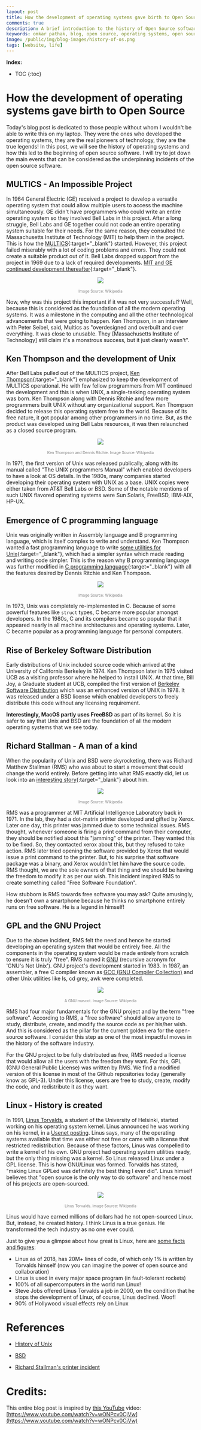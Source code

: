 ```yaml
---
layout: post
title: How the development of operating systems gave birth to Open Source
comments: true
description: A brief introduction to the history of Open Source software and how it changed the world
keywords: omkar pathak, blog, open source, operating systems, open source and operating systems, history of open source, development of operating systems, history of development of operating systems, transformation, history of operating systems
image: /public/img/blog-images/history-of-os.png
tags: [website, life]
---
```


**Index:**

* TOC
{:toc}
# How the development of operating systems gave birth to Open Source

Today's blog post is dedicated to those people without whom I wouldn't be able to write this on my laptop. They were the ones who developed the operating systems, they are the real pioneers of technology, they are the true legends! In this post, we will see the history of operating systems and how this led to the beginning of open source software. I will try to jot down the main events that can be considered as the underpinning incidents of the open source software.

## MULTICS - An Impossible Project

In 1964 General Electric (GE) received a project to develop a versatile operating system that could allow multiple users to access the machine simultaneously. GE didn't have programmers who could write an entire operating system so they involved Bell Labs in this project. After a long struggle, Bell Labs and GE together could not code an entire operating system suitable for their needs. For the same reason, they consulted the Massachusetts Institute of Technology (MIT) to help them in the project. This is how the [MULTICS](https://en.wikipedia.org/wiki/Multics){:target="_blank"} started. However, this project failed miserably with a lot of coding problems and errors. They could not create a suitable product out of it. Bell Labs dropped support from the project in 1969 due to a lack of required developments. [MIT and GE continued development thereafter](https://web.mit.edu/multics-history/){:target="_blank"}.

<div style="text-align: center">
    <img src="{{ 'public/img/blog-images/multics.gif' | relative_url }}">
</div>
<div style="text-align: center; margin-top: 15px; font-size: 10px; color: gray"><p>Image Source: Wikipedia</p></div>

Now, why was this project this important if it was not very successful? Well, because this is considered as the foundation of all the modern operating systems. It was a milestone in the computing and all the other technological advancements that were going to happen. Ken Thompson, in an interview with Peter Seibel, said, Multics as "overdesigned and overbuilt and over everything. It was close to unusable. They [Massachusetts Institute of Technology] still claim it's a monstrous success, but it just clearly wasn't".

## Ken Thompson and the development of Unix

After Bell Labs pulled out of the MULTICS project, [Ken Thompson](https://en.wikipedia.org/wiki/Ken_Thompson){:target="_blank"} emphasized to keep the development of MULTICS operational. He with few fellow programmers from MIT continued the development and this is when UNIX, a single-tasking operating system was born. Ken Thompson along with Dennis Ritchie and few more programmers built UNIX without any organizational support. Ken Thompson decided to release this operating system free to the world. Because of its free nature, it got popular among other programmers in no time. But, as the product was developed using Bell Labs resources, it was then relaunched as a closed source program.

<div style="text-align: center">
    <img src="{{ 'public/img/blog-images/ken_dennis.jpg' | relative_url }}">
</div>
<div style="text-align: center; margin-top: 15px; font-size: 10px; color: gray"><p>Ken Thompson and Dennis Ritchie. Image Source: Wikipedia</p></div>

In 1971, the first version of Unix was released publically, along with its manual called "The UNIX programmers Manual" which enabled developers to have a look at OS details. In the 1980s, many companies started developing their operating system with UNIX as a base. UNIX copies were either taken from AT&T Bell Labs or BSD. Some of the notable mentions of such UNIX flavored operating systems were Sun Solaris, FreeBSD, IBM-AIX, HP-UX.

## Emergence of C programming language

Unix was originally written in Assembly language and B programming language, which is itself complex to write and understand. Ken Thompson wanted a fast programming language to write [some utilities for Unix](https://en.wikipedia.org/wiki/C_(programming_language)#History){:target="_blank"}, which had a simpler syntax which made reading and writing code simpler. This is the reason why B programming language was further modified in [C programming language](http://www.bell-labs.com/usr/dmr/www/chist.html){:target="_blank"} with all the features desired by Dennis Ritchie and Ken Thompson.

<div style="text-align: center">
    <img src="{{ 'public/img/blog-images/c_lang.png' | relative_url }}">
</div>
<div style="text-align: center; margin-top: 15px; font-size: 10px; color: gray"><p>Image Source: Wikipedia</p></div>

In 1973, Unix was completely re-implemented in C. Because of some powerful features like `struct` types, C became more popular amongst developers. In the 1980s, C and its compilers became so popular that it appeared nearly in all machine architectures and operating systems. Later, C became popular as a programming language for personal computers.

## Rise of Berkeley Software Distribution

Early distributions of Unix included source code which arrived at the University of California Berkeley in 1974. Ken Thompson later in 1975 visited UCB as a visiting professor where he helped to install UNIX. At that time, Bill Joy, a Graduate student at UCB, compiled the first version of [Berkeley Software Distribution](https://en.wikipedia.org/wiki/History_of_the_Berkeley_Software_Distribution) which was an enhanced version of UNIX in 1978. It was released under a BSD license which enabled developers to freely distribute this code without any licensing requirement.

**Interestingly, MacOS partly uses FreeBSD** as part of its kernel. So it is safer to say that Unix and BSD are the foundation of all the modern operating systems that we see today.

## Richard Stallman - A man of a kind

When the popularity of Unix and BSD were skyrocketing, there was Richard Matthew Stallman (RMS) who was about to start a movement that could change the world entirely. Before getting into what RMS exactly did, let us look into an [interesting story](https://www.gnu.org/philosophy/rms-nyu-2001-transcript.txt){:target="_blank"} about him. 

<div style="text-align: center">
    <img src="{{ 'public/img/blog-images/rms.jpg' | relative_url }}">
</div>
<div style="text-align: center; margin-top: 15px; font-size: 10px; color: gray"><p>Image Source: Wikipedia</p></div>

RMS was a programmer at MIT Artificial Intelligence Laboratory back in 1971. In the lab, they had a dot-matrix printer developed and gifted by Xerox. Later one day, this printer was jammed due to some technical issues. RMS thought, whenever someone is firing a print command from their computer, they should be notified about this "jamming" of the printer. They wanted this to be fixed. So, they contacted xerox about this, but they refused to take action. RMS later tried opening the software provided by Xerox that would issue a print command to the printer. But, to his surprise that software package was a binary, and Xerox wouldn't let him have the source code. RMS thought, we are the sole owners of that thing and we should be having the freedom to modify it as per our wish. This incident inspired RMS to create something called "Free Software Foundation".

How stubborn is RMS towards free software you may ask? Quite amusingly, he doesn't own a smartphone because he thinks no smartphone entirely runs on free software. He is a legend in himself!

## GPL and the GNU Project

Due to the above incident, RMS felt the need and hence he started developing an operating system that would be entirely free. All the components in the operating system would be made entirely from scratch to ensure it is truly "free". RMS named it [GNU](https://en.wikipedia.org/wiki/GNU_Project) (recursive acronym for 'GNU's Not Unix'). GNU project's development started in 1983. In 1987, an assembler, a free C compiler known as [GCC (GNU Compiler Collection)](https://en.wikipedia.org/wiki/GNU_Compiler_Collection) and other Unix utilities like ls, cd grey, awk were completed. 

<div style="text-align: center">
    <img src="{{ 'public/img/blog-images/gnu.png' | relative_url }}">
</div>
<div style="text-align: center; margin-top: 15px; font-size: 10px; color: gray"><p>A GNU mascot. Image Source: Wikipedia</p></div>

RMS had four major fundamentals for the GNU project and by the term "free software". According to RMS, a "free software" should allow anyone to study, distribute, create, and modify the source code as per his/her wish. And this is considered as the pillar for the current golden era for the open-source software. I consider this step as one of the most impactful moves in the history of the software industry. 

For the GNU project to be fully distributed as free, RMS needed a license that would allow all the users with the freedom they want. For this, GPL (GNU General Public License) was written by RMS. We find a modified version of this license in most of the Github repositories today (generally know as GPL-3). Under this license, users are free to study, create, modify the code, and redistribute it as they want.

## Linux - History is created

In 1991, [Linus Torvalds](https://en.wikipedia.org/wiki/Linus_Torvalds), a student of the University of Helsinki, started working on his operating system kernel. Linus announced he was working on his kernel, in a [Usenet posting](https://groups.google.com/forum/#!msg/comp.os.minix/dlNtH7RRrGA/SwRavCzVE7gJ). Linus says, many of the operating systems available that time was either not free or came with a license that restricted redistribution. Because of these factors, Linus was compelled to write a kernel of his own. GNU project had operating system utilities ready, but the only thing missing was a kernel. So Linus released Linux under a GPL license. This is how GNU/Linux was formed. Torvalds has stated, "making Linux GPLed was definitely the best thing I ever did". Linus himself believes that "open source is the only way to do software" and hence most of his projects are open-sourced. 

<div style="text-align: center">
    <img src="{{ 'public/img/blog-images/linus.jpeg' | relative_url }}">
</div>
<div style="text-align: center; margin-top: 15px; font-size: 10px; color: gray"><p>Linus Torvalds. Image Source: Wikipedia</p></div>

Linus would have earned millions of dollars had he not open-sourced Linux. But, instead, he created history. I think Linus is a true genius. He transformed the tech industry as no one ever could.

Just to give you a glimpse about how great is Linux, here are [some facts and figures](https://www.omgubuntu.co.uk/2018/08/interesting-facts-about-linux):
- Linux as of 2018, has 20M+ lines of code, of which only 1% is written by Torvalds himself (now you can imagine the power of open source and collaboration)
- Linux is used in every major space program (in fault-tolerant rockets)
- 100% of all supercomputers in the world run Linux!
- Steve Jobs offered Linus Torvalds a job in 2000, on the condition that he stops the development of Linux, of course, Linus declined. Woof!
- 90% of Hollywood visual effects rely on Linux

# References

- [History of Unix](https://en.wikipedia.org/wiki/History_of_Unix)

- [BSD](https://en.wikipedia.org/wiki/Berkeley_Software_Distribution)

- [Richard Stallman's printer incident](https://www.gnu.org/philosophy/rms-nyu-2001-transcript.txt)

# Credits:

This entire blog post is inspired by [this YouTube](https://www.youtube.com/watch?v=wONPcv0CjVw) video: [https://www.youtube.com/watch?v=wONPcv0CjVw](https://www.youtube.com/watch?v=wONPcv0CjVw)